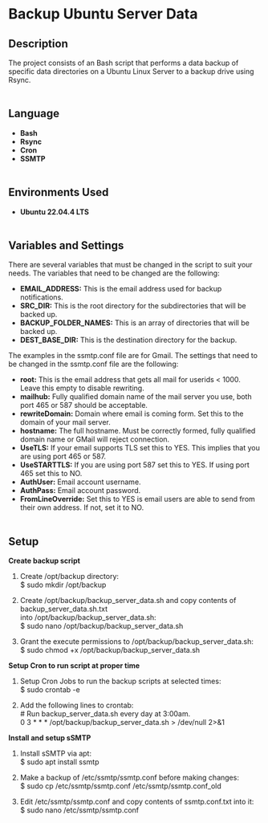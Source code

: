 <h1>Backup Ubuntu Server Data</h1>


<h2>Description</h2>
The project consists of an Bash script that performs a data backup of specific data directories on a Ubuntu Linux Server to a backup drive using Rsync.<br/><br/>

<h2>Language</h2>

- <b>Bash</b>
- <b>Rsync</b>
- <b>Cron</b>
- <b>SSMTP</b><br/><br/>

<h2>Environments Used </h2>

- <b>Ubuntu 22.04.4 LTS</b><br/><br/>

<h2>Variables and Settings</h2>

There are several variables that must be changed in the script to suit your needs. The variables that need to be changed are the following:<br/>

- <b>EMAIL_ADDRESS:</b> This is the email address used for backup notifications.<br/>
- <b>SRC_DIR:</b> This is the root directory for the subdirectories that will be backed up.<br/>
- <b>BACKUP_FOLDER_NAMES:</b> This is an array of directories that will be backed up.<br/>
- <b>DEST_BASE_DIR:</b> This is the destination directory for the backup.<br/>

The examples in the ssmtp.conf file are for Gmail. The settings that need to be changed in the ssmtp.conf file are the following:<br/>

- <b>root:</b> This is the email address that gets all mail for userids < 1000. Leave this empty to disable rewriting.<br/>
- <b>mailhub:</b> Fully qualified domain name of the mail server you use, both port 465 or 587 should be acceptable.<br/>
- <b>rewriteDomain:</b> Domain where email is coming form. Set this to the domain of your mail server.<br/>
- <b>hostname:</b> The full hostname.  Must be correctly formed, fully qualified domain name or GMail will reject connection.<br/>
- <b>UseTLS:</b> If your email supports TLS set this to YES. This implies that you are using port 465 or 587.<br/>
- <b>UseSTARTTLS:</b> If you are using port 587 set this to YES. If using port 465 set this to NO.<br/>
- <b>AuthUser:</b> Email account username.<br/>
- <b>AuthPass:</b> Email account password.<br/>
- <b>FromLineOverride:</b> Set this to YES is email users are able to send from their own address. If not, set it to NO.<br/><br/>

<h2>Setup</h2>

<b>Create backup script</b></br>

  1. Create /opt/backup directory:</br>
     $ sudo mkdir /opt/backup

  2. Create /opt/backup/backup_server_data.sh and copy contents of backup_server_data.sh.txt</br>
    into /opt/backup/backup_server_data.sh:</br>
     $ sudo nano /opt/backup/backup_server_data.sh

  3. Grant the execute permissions to /opt/backup/backup_server_data.sh:</br>
     $ sudo chmod +x /opt/backup/backup_server_data.sh</br>

<b>Setup Cron to run script at proper time</b></br>     

  1. Setup Cron Jobs to run the backup scripts at selected times:</br>
     $ sudo crontab -e

  2. Add the following lines to crontab:</br>
   <span>#</span> Run backup_server_data.sh every day at 3:00am.</br>
   0 3 * * * /opt/backup/backup_server_data.sh > /dev/null 2>&1</br>

  <b>Install and setup sSMTP</b></br>

  1. Install sSMTP via apt:</br>
     $ sudo apt install ssmtp

  3. Make a backup of /etc/ssmtp/ssmtp.conf before making changes:</br>
     $ sudo cp /etc/ssmtp/ssmtp.conf /etc/ssmtp/ssmtp.conf_old

  4. Edit /etc/ssmtp/ssmtp.conf and copy contents of ssmtp.conf.txt into it:</br>
     $ sudo nano /etc/ssmtp/ssmtp.conf
</br>
</br>
<!--
 ```diff
- text in red
+ text in green
! text in orange
# text in gray
@@ text in purple (and bold)@@
```
--!>
